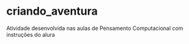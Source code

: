# criando_aventura
Atividade desenvolvida nas aulas de Pensamento Computacional com instruções do alura 
